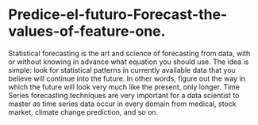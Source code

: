 # Predice-el-futuro-Forecast-the-values-of-feature-one.
Statistical forecasting is the art and science of forecasting from data, with or without knowing in advance what equation you should use. The idea is simple: look for statistical patterns in currently available data that you believe will continue into the future. In other words, figure out the way in which the future will look very much like the present, only longer.  Time Series forecasting techniques are very important for a data scientist to master as time series data occur in every domain from medical, stock market, climate change prediction, and so on.
